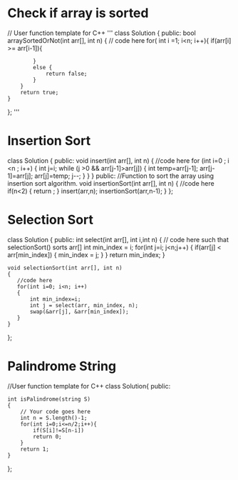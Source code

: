 # Check if array is sorted

// User function template for C++
'''
class Solution {
  public:
    bool arraySortedOrNot(int arr[], int n) {
        // code here
        for( int i =1; i<n; i++){
            if(arr[i] >= arr[i-1]){

            }
            else {
                return false;
            }
        }
        return true;
    }
};
'''
# Insertion Sort

class Solution
{
    public:
    void insert(int arr[], int n)
    {
        //code here
        for (int i=0 ; i <n ; i++)
        {
            int j=i;
            while (j >0 && arr[j-1]>arr[j])
            {
                int temp=arr[j-1];
                arr[j-1]=arr[j];
                arr[j]=temp;
                j--;
            }
        }
    }
     public:
    //Function to sort the array using insertion sort algorithm.
    void insertionSort(int arr[], int n)
    {
        //code here
       if(n<2)
        {
            return ;
        }
        insert(arr,n);
        insertionSort(arr,n-1);
    }
};

# Selection Sort

class Solution
{
    public:
    int select(int arr[], int i,int n)
    {
        // code here such that selectionSort() sorts arr[]
        int min_index = i;
        for(int j=i; j<n;j++)
        {
            if(arr[j] < arr[min_index])
            {
                min_index = j;
            }
        }
    return min_index;
    }
     
    void selectionSort(int arr[], int n)
    {
       //code here
       for(int i=0; i<n; i++)
       {
           int min_index=i;
           int j = select(arr, min_index, n);
           swap(&arr[j], &arr[min_index]);
       }
    }
};

# Palindrome String

//User function template for C++
class Solution{
public:	
	
	
	int isPalindrome(string S)
	{
	    // Your code goes here
	    int n = S.length()-1;
	    for(int i=0;i<=n/2;i++){
	        if(S[i]!=S[n-i])
	        return 0;
	    }
	    return 1;
	}

};